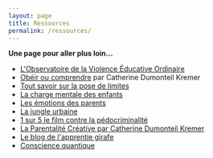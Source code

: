 ```yaml
---
layout: page
title: Ressources
permalink: /ressources/
---
```

**Une page pour aller plus loin...**

- <a href="https://www.oveo.org/">L'Observatoire de la Violence Éducative Ordinaire</a>
- <a href="https://www.youtube.com/watch?v=cHsr3w6nX9w&feature=youtu.be">Obéir ou comprendre</a> par Catherine Dumonteil Kremer
- <a href="https://vimeo.com/270265863">Tout savoir sur la pose de limites</a>
- <a href="https://vimeo.com/254280785">La charge mentale des enfants</a>
- <a href="https://vimeo.com/470542051">Les émotions des parents</a>
- <a href="https://vimeo.com/455522926">La jungle urbaine</a>
- <a href="https://www.youtube.com/watch?v=m2BcLFbu5IA&t=2420s">1 sur 5 le film contre la pédocriminalité</a>
- <a href="https://parentalitecreative.com">La Parentalité Créative par Catherine Dumonteil Kremer</a>
- <a href="https://apprentie-girafe.com">Le blog de l'apprentie girafe</a>
- <a href="https://art-mella.com/site">Conscience quantique</a>

<!--
- <a href="https://vimeo.com/412321694">Sans fessée comment faire avec la Parentalité Créative ?</a>-->
